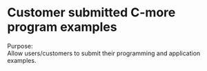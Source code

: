 
# Customer submitted C-more program examples

Purpose:  
Allow users/customers to submit their programming and application examples. 








